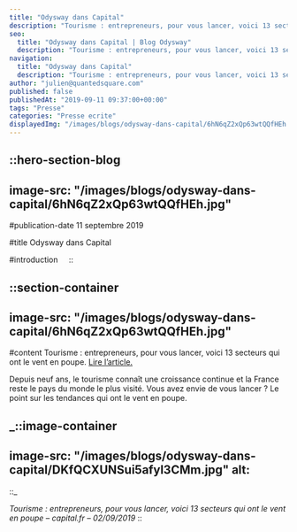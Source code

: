 ```yaml
---
title: "Odysway dans Capital"
description: "Tourisme : entrepreneurs, pour vous lancer, voici 13 secteurs qui ont le vent en poupe. Depuis neuf ans, le tourisme connait une croissance continue et la France reste le pays du monde le plus visité. Vous avez envie de vous lancer ? Le point sur ..."
seo:
  title: "Odysway dans Capital | Blog Odysway"
  description: "Tourisme : entrepreneurs, pour vous lancer, voici 13 secteurs qui ont le vent en poupe. Un article paru dans Capital."
navigation:
  title: "Odysway dans Capital"
  description: "Tourisme : entrepreneurs, pour vous lancer, voici 13 secteurs qui ont le vent en poupe. Depuis neuf ans, le tourisme connait une croissance continue et la France reste le pays du monde le plus visité. Vous avez envie de vous lancer ? Le point sur ..."
author: "julien@quantedsquare.com"
published: false
publishedAt: "2019-09-11 09:37:00+00:00"
tags: "Presse"
categories: "Presse ecrite"
displayedImg: "/images/blogs/odysway-dans-capital/6hN6qZ2xQp63wtQQfHEh.jpg"
---
```


::hero-section-blog
---
image-src: "/images/blogs/odysway-dans-capital/6hN6qZ2xQp63wtQQfHEh.jpg"
---
#publication-date
11 septembre 2019

#title
Odysway dans Capital

#introduction
   
::

::section-container
---
image-src: "/images/blogs/odysway-dans-capital/6hN6qZ2xQp63wtQQfHEh.jpg"
---
#content
Tourisme : entrepreneurs, pour vous lancer, voici 13 secteurs qui ont le vent en poupe. [Lire l’article.](https://www.capital.fr/votre-carriere/tourisme-entrepreneurs-pour-vous-lancer-voici-13-secteurs-qui-ont-le-vent-en-poupe-1348897)

Depuis neuf ans, le tourisme connaît une croissance continue et la France reste le pays du monde le plus visité. Vous avez envie de vous lancer ? Le point sur les tendances qui ont le vent en poupe.

_::image-container
---
image-src: "/images/blogs/odysway-dans-capital/DKfQCXUNSui5afyl3CMm.jpg"
alt: 
---
::_

_Tourisme : entrepreneurs, pour vous lancer, voici 13 secteurs qui ont le vent en poupe – capital.fr – 02/09/2019_
::
